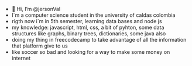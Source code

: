 - 👋 Hi, I’m @jersonVal
- I´m a computer science student in the university of caldas colombia
- rigth now i´m in 5th semester, learning data bases and node js 
- my knowledge: javascript, html, css, a bit of pyhton, some data structures like graphs, binary trees, dictionaries, some java also
- doing my thing in freecodecamp to take advantage of all the information that platform give to us 
- like soccer so bad and looking for a way to make some money on internet

<!---
jersonVal/jersonVal is a ✨ special ✨ repository because its `README.md` (this file) appears on your GitHub profile.
You can click the Preview link to take a look at your changes.
--->

